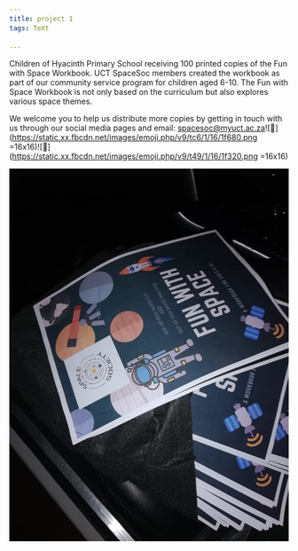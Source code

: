 ```yaml
---
title: project 1
tags: TeXt

---
```

Children of Hyacinth Primary School receiving 100 printed copies of the Fun with Space Workbook. UCT SpaceSoc members created the workbook as part of our community service program for children aged 6-10. The Fun with Space Workbook is not only based on the curriculum but also explores various space themes.

We welcome you to help us distribute more copies by getting in touch with us through our social media pages and email: spacesoc@myuct.ac.za![🚀](https://static.xx.fbcdn.net/images/emoji.php/v9/tc6/1/16/1f680.png =16x16)![🌠](https://static.xx.fbcdn.net/images/emoji.php/v9/t49/1/16/1f320.png =16x16)

![](/uploads/131893781_2906399059594029_5744295800527371350_n.jpg)